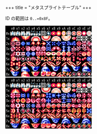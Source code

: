 +++
title = "メタスプライトテーブル"
+++

ID の範囲は `0..=0x8F`。

![1周目](meta-sprite-table-1.png) ![2周目](meta-sprite-table-2.png)
